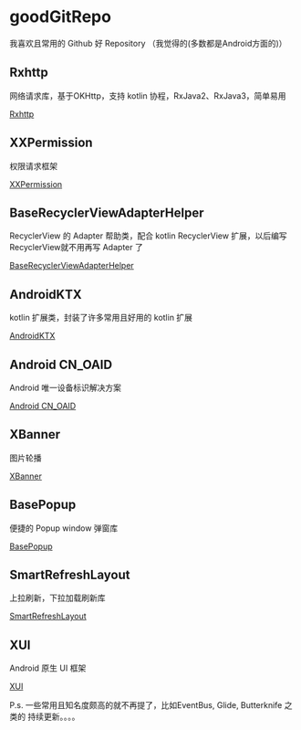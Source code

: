 # goodGitRepo
我喜欢且常用的 Github 好 Repository （我觉得的(多数都是Android方面的)）

## Rxhttp
网络请求库，基于OKHttp，支持 kotlin 协程，RxJava2、RxJava3，简单易用

[Rxhttp](https://github.com/liujingxing/rxhttp)

## XXPermission
权限请求框架

[XXPermission](https://github.com/getActivity/XXPermissions)

## BaseRecyclerViewAdapterHelper
RecyclerView 的 Adapter 帮助类，配合 kotlin RecyclerView 扩展，以后编写RecyclerView就不用再写 Adapter 了

[BaseRecyclerViewAdapterHelper](https://github.com/CymChad/BaseRecyclerViewAdapterHelper)

## AndroidKTX
kotlin 扩展类，封装了许多常用且好用的 kotlin 扩展

[AndroidKTX](https://github.com/li-xiaojun/AndroidKTX)

## Android CN_OAID
Android 唯一设备标识解决方案

[Android CN_OAID](https://github.com/gzu-liyujiang/Android_CN_OAID)

## XBanner
图片轮播

[XBanner](https://github.com/xiaohaibin/XBanner)

## BasePopup
便捷的 Popup window 弹窗库

[BasePopup](https://github.com/razerdp/BasePopup)

## SmartRefreshLayout
上拉刷新，下拉加载刷新库

[SmartRefreshLayout](https://github.com/scwang90/SmartRefreshLayout)

## XUI
Android 原生 UI 框架

[XUI](https://github.com/xuexiangjys/XUI)

P.s. 一些常用且知名度颇高的就不再提了，比如EventBus, Glide, Butterknife 之类的
持续更新。。。。
